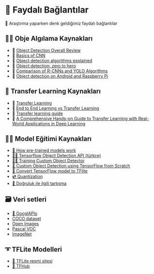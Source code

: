 # 🔗 Faydalı Bağlantılar
🔎 Araştırma yaparken denk geldiğimiz faydalı bağlantılar


## 🕵️‍♀️ Obje Algılama Kaynakları
- 🔎 [Object Detection Overall Review](https://www.fritz.ai/object-detection/)
- 🔎 [Basics of CNN](https://www.youtube.com/watch?v=FmpDIaiMIeA&t=26s)
- 🔎 [Object detection algorithms explained](https://towardsdatascience.com/r-cnn-fast-r-cnn-faster-r-cnn-yolo-object-detection-algorithms-36d53571365e)
- 🔎 [Object detection: zero to hero](https://cv-tricks.com/object-detection/faster-r-cnn-yolo-ssd/)
- 🔎 [Comparison of R-CNNs and YOLO Algorithms](https://towardsdatascience.com/r-cnn-fast-r-cnn-faster-r-cnn-yolo-object-detection-algorithms-36d53571365e)
- 🔎 [Object detection on Android and Raspberry Pi](https://github.com/EdjeElectronics/TensorFlow-Lite-Object-Detection-on-Android-and-Raspberry-Pi)


## 🛒 Transfer Learning Kaynakları
- 🔎 [Transfer Learning](https://towardsdatascience.com/transfer-learning-from-pre-trained-models-f2393f124751)
- 🔎 [End to End Learning vs Transfer Learning](https://dl.asmaamir.com/5-dlstrategies/c-otherstrategies#end-to-end-learning-vs-transfer-learning)
- 🔎 [Transfer learning guide](https://medium.com/tensorflow/training-and-serving-a-realtime-mobile-object-detector-in-30-minutes-with-cloud-tpus-b78971cf1193)
- 🔎 [A Comprehensive Hands-on Guide to Transfer Learning with Real-World Applications in Deep Learning](https://towardsdatascience.com/a-comprehensive-hands-on-guide-to-transfer-learning-with-real-world-applications-in-deep-learning-212bf3b2f27a)

## 👩‍🏫 Model Eğitimi Kaynakları
- [🔎 How pre-trained models work](https://towardsdatascience.com/how-do-pretrained-models-work-11fe2f64eaa2)
- [🕵️‍♀️ Tensorflow Object Detection API (türkçe)](https://ai.yemreak.com/tensorflow-object-detection-api)
- [🕵️‍♀️ Training Custom Object Detector](https://tensorflow-object-detection-api-tutorial.readthedocs.io/en/latest/training.html#)
- [👶 Custom Object Detection using TensorFlow from Scratch](https://towardsdatascience.com/custom-object-detection-using-tensorflow-from-scratch-e61da2e10087)
- [💱 Convert TensorFlow model to TFlite](https://www.youtube.com/watch?v=cWrb3qIFlCQ)
- [💿 Quantization](https://heartbeat.fritz.ai/8-bit-quantization-and-tensorflow-lite-speeding-up-mobile-inference-with-low-precision-a882dfcafbbd)
- [🤯 Doğruluk ile ilgili tartışma](https://github.com/tensorflow/models/issues/3196)

## 🗃️ Veri setleri
- [💫 GooglAPIs](https://storage.googleapis.com/openimages/web/visualizer/index.html)
- [COCO dataset](http://cocodataset.org/#download)
- [Open Images](https://storage.googleapis.com/openimages/web/index.html)
- [Pascal VOC](http://host.robots.ox.ac.uk/pascal/VOC/)
- [ImageNet](http://www.image-net.org/)


## ➰ TFLite Modelleri
- [📡 TFLite resmi sitesi](https://www.tensorflow.org/lite/guide/hosted_models)
- [🏬 TFHub](https://tfhub.dev/s?deployment-format=lite&module-type=image-object-detection)
